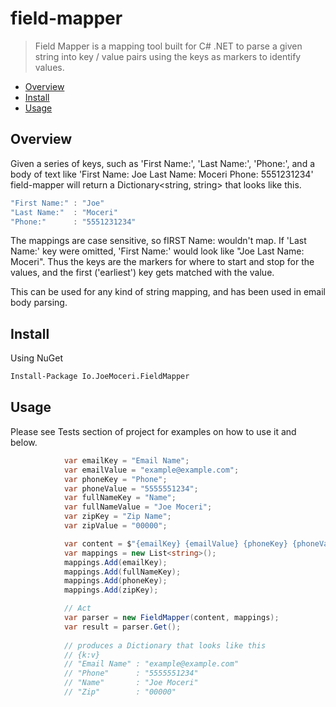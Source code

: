 # field-mapper

> Field Mapper is a mapping tool built for C# .NET to parse a given string into key / value pairs using the keys as markers to identify values.

* [Overview](#overview)
* [Install](#install)
* [Usage](#usage)

<a name="overview"></a>
## Overview
Given a series of keys, such as 'First Name:', 'Last Name:', 'Phone:', and a body of text like 'First Name: Joe Last Name: Moceri Phone: 5551231234' field-mapper will return a Dictionary<string, string> that looks like this.

```csharp
"First Name:" : "Joe"
"Last Name:"  : "Moceri"
"Phone:"      : "5551231234"
```

The mappings are case sensitive, so fIRST Name: wouldn't map. If 'Last Name:' key were omitted, 'First Name:' would look like "Joe Last Name: Moceri". Thus the keys are the markers for where to start and stop for the values, and the first ('earliest') key gets matched with the value.

This can be used for any kind of string mapping, and has been used in email body parsing.

<a name="install"></a>
## Install
Using NuGet
```sh
Install-Package Io.JoeMoceri.FieldMapper
```

<a name="usage"></a>
## Usage

Please see Tests section of project for examples on how to use it and below.

```csharp
            var emailKey = "Email Name";
            var emailValue = "example@example.com";
            var phoneKey = "Phone";
            var phoneValue = "5555551234";
            var fullNameKey = "Name";
            var fullNameValue = "Joe Moceri";
            var zipKey = "Zip Name";
            var zipValue = "00000";

            var content = $"{emailKey} {emailValue} {phoneKey} {phoneValue} {fullNameKey} {fullNameValue} {zipKey} {zipValue}";
            var mappings = new List<string>();
            mappings.Add(emailKey);
            mappings.Add(fullNameKey);
            mappings.Add(phoneKey);
            mappings.Add(zipKey);

            // Act
            var parser = new FieldMapper(content, mappings);
            var result = parser.Get();
            
            // produces a Dictionary that looks like this 
            // {k:v}
            // "Email Name" : "example@example.com"
            // "Phone"      : "5555551234"
            // "Name"       : "Joe Moceri"
            // "Zip"        : "00000"
```
